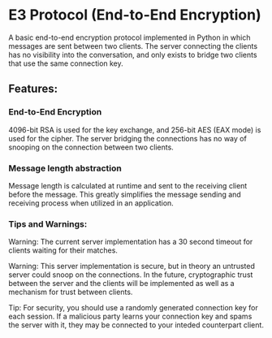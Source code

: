 # E3 Protocol (End-to-End Encryption)

A basic end-to-end encryption protocol implemented in Python in which messages are sent between two clients. The server connecting the clients has no visibility into the conversation, and only exists to bridge two clients that use the same connection key.

## Features:

### End-to-End Encryption

4096-bit RSA is used for the key exchange, and 256-bit AES (EAX mode) is used for the cipher. The server bridging the connections has no way of snooping on the connection between two clients.

### Message length abstraction

Message length is calculated at runtime and sent to the receiving client before the message. This greatly simplifies the message sending and receiving process when utilized in an application.

### Tips and Warnings:

Warning: The current server implementation has a 30 second timeout for clients waiting for their matches.

Warning: This server implementation is secure, but in theory an untrusted server could snoop on the connections. In the future, cryptographic trust between the server and the clients will be implemented as well as a mechanism for trust between clients.

Tip: For security, you should use a randomly generated connection key for each session. If a malicious party learns your connection key and spams the server with it, they may be connected to your inteded counterpart client.
